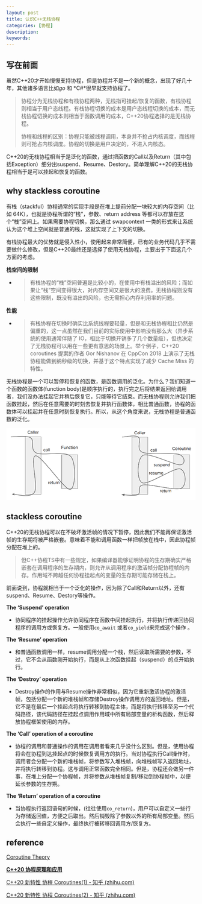 ```yaml
---
layout: post
title: 认识C++无栈协程
categories: [协程]
description: 
keywords: 
---
```


## 写在前面

虽然C++20才开始慢慢支持协程，但是协程并不是一个新的概念，出现了好几十年，其他诸多语言比如*go* 和 *C#*很早就支持协程了。

> 协程分为无栈协程和有栈协程两种，无栈指可挂起/恢复的函数，有栈协程则相当于用户态线程。有栈协程切换的成本是用户态线程切换的成本，而无栈协程切换的成本则相当于函数调用的成本，C++20协程选择的是无栈协程。
>
> 协程和线程的区别：协程只能被线程调用，本身并不抢占内核调度，而线程则可抢占内核调度。协程的切换是用户决定的，不进入内核态。

C++20的无栈协程相当于是泛化的函数，通过把函数的Call以及Return（其中包括Exception）细分出suspend、Resume、Destory。简单理解C++20的无栈协程相当于是可以挂起和恢复的函数。

## why stackless coroutine

有栈（stackful）协程通常的实现手段是在堆上提前分配一块较大的内存空间（比如 64K），也就是协程所谓的“栈”，参数、return address 等都可以存放在这个“栈”空间上。如果需要协程切换，那么通过 swapcontext 一类的形式来让系统认为这个堆上空间就是普通的栈，这就实现了上下文的切换。

有栈协程最大的优势就是侵入性小，使用起来非常简便，已有的业务代码几乎不需要做什么修改，但是C++20最终还是选择了使用无栈协程，主要出于下面这几个方面的考虑。

**栈空间的限制**

+ > 有栈协程的“栈”空间普遍是比较小的，在使用中有栈溢出的风险；而如果让“栈”空间变得很大，对内存空间又是很大的浪费。无栈协程则没有这些限制，既没有溢出的风险，也无需担心内存利用率的问题。

**性能**

+ > 有栈协程在切换时确实比系统线程要轻量，但是和无栈协程相比仍然是偏重的，这一点虽然在我们目前的实际使用中影响没有那么大（异步系统的使用通常伴随了 IO，相比于切换开销多了几个数量级），但也决定了无栈协程可以用在一些更有意思的场景上。举个例子，C++20 coroutines 提案的作者 Gor Nishanov 在 CppCon 2018 上演示了无栈协程能做到纳秒级的切换，并基于这个特点实现了减少 Cache Miss 的特性。

无栈协程是一个可以暂停和恢复的函数，是函数调用的泛化。为什么？我们知道一个函数的函数体(function body)是顺序执行的，执行完之后将结果返回给调用者，我们没办法挂起它并稍后恢复它，只能等待它结束。而无栈协程则允许我们把函数挂起，然后在任意需要的时刻去恢复并执行函数体，相比普通函数，协程的函数体可以挂起并在任意时刻恢复执行。所以，从这个角度来说，无栈协程是普通函数的泛化。

![img](\images\coroutine\1.png)

## stackless coroutine

C++20的无栈协程可以在不破坏激活帧的情况下暂停，因此我们不能再保证激活帧的生存期将被严格嵌套。意味着不能和调用函数一样把帧放在栈中，因此协程帧分配在堆上的。

> 但C++协程TS中有一些规定，如果编译器能够证明协程的生存期确实严格嵌套在调用程序的生存期内，则允许从调用程序的激活帧分配协程帧的内存。作用域不跨越任何协程挂起点的变量的生存期可能存储在栈上。

前面说到，协程就相当于一个泛化的操作，因为除了Call和Return以外，还有suspend、Resume、Destory等操作。

**The ‘Suspend’ operation**

+ 协同程序的挂起操作允许协同程序在函数中间挂起执行，并将执行传递回协同程序的调用方或恢复方。一般使用`co_await` 或者`co_yield`来完成这个操作 。

**The ‘Resume’ operation**

+ 和普通函数调用一样，resume调用分配一个栈，然后读取所需要的参数，不过，它不会从函数刚开始执行，而是从上次函数挂起（suspend）的点开始执行。

**The ‘Destroy’ operation**

+ Destroy操作的作用与Resume操作非常相似，因为它重新激活协程的激活帧，包括分配一个新的堆栈帧和存储Destroy操作调用方的返回地址。但是，它不是在最后一个挂起点将执行转移到协程主体，而是将执行转移至另一个代码路径，该代码路径在挂起点调用作用域中所有局部变量的析构函数，然后释放协程框架使用的内存。

**The ‘Call’ operation of a coroutine**

+ 协程的调用和普通操作的调用在调用者看来几乎没什么区别。但是，使用协程将会在协程到达挂起点的时候恢复调用方的执行。当对协程执行Call操作时，调用者会分配一个新的堆栈帧，将参数写入堆栈帧，向堆栈帧写入返回地址，并将执行转移到协程。这与调用正常函数完全相同。但是，协程还会做另一件事，在堆上分配一个协程帧，并将参数从堆栈帧复制/移动到协程帧中，以便延长参数的生存期。

**The ‘Return’ operation of a coroutine**

+ 当协程执行返回语句的时候，(往往使用`co_return`)，用户可以自定义一些行为存储返回值，方便之后取出。然后销毁除了参数以外的所有局部变量。然后会执行一些自定义操作，最终执行被转移回调用方/恢复方。

## reference

[Coroutine Theory](https://lewissbaker.github.io/2017/09/25/coroutine-theory)

[**C++20 协程原理和应用**](http://purecpp.cn/detail?id=2288)

[C++20 新特性 协程 Coroutines(1) - 知乎 (zhihu.com)](https://zhuanlan.zhihu.com/p/349210290)

[C++20 新特性 协程 Coroutines(2) - 知乎 (zhihu.com)](https://zhuanlan.zhihu.com/p/349710180)